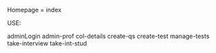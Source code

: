 Homepage  = index

USE:

adminLogin
admin-prof
col-details
create-qs
create-test
manage-tests
take-interview
take-int-stud
